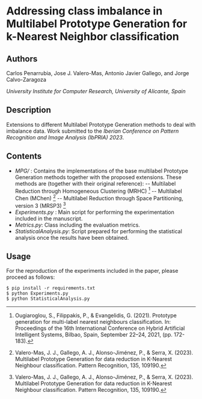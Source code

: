 # Addressing class imbalance in Multilabel Prototype Generation for k-Nearest Neighbor classification

## Authors
 Carlos Penarrubia, Jose J. Valero-Mas, Antonio Javier Gallego, and Jorge Calvo-Zaragoza
 
*University Institute for Computer Research, University of Alicante, Spain*
 
## Description
Extensions to different Multilabel Prototype Generation methods to deal with imbalance data. Work submitted to the *Iberian Conference on Pattern Recognition and Image Analysis (IbPRIA) 2023*.
 

 
## Contents
- *MPG/* : Contains the implementations of the base multilabel Prototype Generation methods together with the proposed extensions. These methods are (together with their original reference):
-- Multilabel Reduction through Homogeneous Clustering (MRHC) [^1]
-- Multilabel Chen (MChen) [^2]
-- Multilabel Reduction through Space Partitioning, version 3 (MRSP3) [^2]
- *Experiments.py* : Main script for performing the experimentation included in the manuscript.
- *Metrics.py*: Class including the evaluation metrics.
- *StatisticalAnalysis.py*: Script prepared for performing the statistical analysis once the results have been obtained.

 [^1]: Ougiaroglou, S., Filippakis, P., & Evangelidis, G. (2021). Prototype generation for multi-label nearest neighbours classification. In: Proceedings of the 16th International Conference on Hybrid Artificial Intelligent Systems, Bilbao, Spain, September 22–24, 2021, (pp. 172-183).
 [^2]: Valero-Mas, J. J., Gallego, A. J., Alonso-Jiménez, P., & Serra, X. (2023). Multilabel Prototype Generation for data reduction in K-Nearest Neighbour classification. Pattern Recognition, 135, 109190.
 
## Usage
For the reproduction of the experiments included in the paper, please proceed as follows:
```
$ pip install -r requirements.txt
$ python Experiments.py
$ python StatisticalAnalysis.py
```